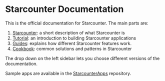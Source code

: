 # Starcounter Documentation

This is the official documentation for Starcounter. The main parts are:

1. [Starcounter](starcounter/): a short description of what Starcounter is
2. [Tutorial](tutorial/): an introduction to building Starcounter applications
3. [Guides](guides/): explains how different Starcounter features work.
4. [Cookbook](cookbook/): common solutions and patterns in Starcounter

The drop down on the left sidebar lets you choose different versions of the documentation.

Sample apps are available in the [StarcounterApps](https://github.com/Starcounterapps) repository. 

